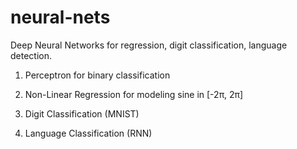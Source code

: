 # neural-nets
Deep Neural Networks for regression, digit classification, language detection.

1) Perceptron for binary classification

2) Non-Linear Regression for modeling sine in [-2π, 2π]

3) Digit Classification (MNIST)

4) Language Classification (RNN)
